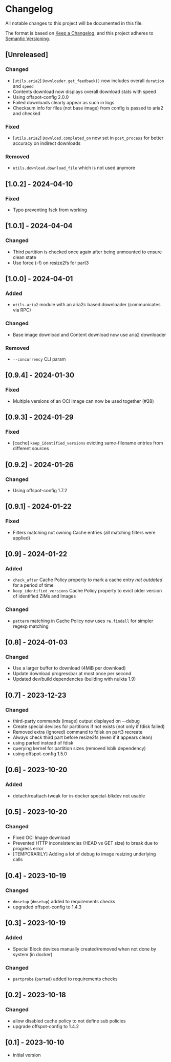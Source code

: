 # Changelog

All notable changes to this project will be documented in this file.

The format is based on [Keep a Changelog](https://keepachangelog.com/en/1.0.0/),
and this project adheres to [Semantic Versioning](https://semver.org/spec/v2.0.0.html).

## [Unreleased]

### Changed

- [`utils.aria2`] `Downloader.get_feedback()` now includes overall `duration` and `speed`
- Contents download now displays overall download stats with speed
- Using offspot-config 2.0.0
- Failed downloads clearly appear as such in logs
- Checksum info for files (not base image) from config is passed to aria2 and checked

### Fixed

- [`utils.aria2`] `Download.completed_on` now set in `post_process` for better accuracy on indirect downloads

### Removed

- `utils.download.download_file` which is not used anymore

## [1.0.2] - 2024-04-10

### Fixed

- Typo preventing fsck from working

## [1.0.1] - 2024-04-04

### Changed

- Third partition is checked once again after being unmounted to ensure clean state
- Use force (-f) on resize2fs for part3

## [1.0.0] - 2024-04-01

### Added

- `utils.aria2` module with an aria2c based downloader (communicates via RPC)

### Changed

- Base image download and Content download now use aria2 downloader

### Removed

- `--concurrency` CLI param

## [0.9.4] - 2024-01-30

### Fixed

- Multiple versions of an OCI Image can now be used together (#28)

## [0.9.3] - 2024-01-29

### Fixed

- [cache] `keep_identified_versions` evicting same-filename entries from different sources

## [0.9.2] - 2024-01-26

### Changed

- Using offspot-config 1.7.2

## [0.9.1] - 2024-01-22

### Fixed

- Filters matching not owning Cache entries (all matching filters were applied)

## [0.9] - 2024-01-22

### Added

- `check_after` Cache Policy property to mark a cache entry _not outdated_ for a period of time
- `keep_identified_versions` Cache Policy property to evict older version of identified ZIMs and Images

### Changed

- `pattern` matching in Cache Policy now uses `re.findall` for simpler regexp matching

## [0.8] - 2024-01-03

### Changed

- Use a larger buffer to download (4MiB per download)
- Update download progressbar at most once per second
- Updated dev/build dependencies (building with nuikta 1.9)

## [0.7] - 2023-12-23

### Changed

- third-party commands (image) output displayed on --debug
- Create special devices for partitions if not exists (not only if fdisk failed)
- Removed extra (ignored) command to fdisk on part3 recreate
- Always check third part before resize2fs (even if it appears clean)
- using parted instead of fdisk
- querying kernel for partition sizes (removed lsblk dependency)
- using offspot-config 1.5.0

## [0.6] - 2023-10-20

### Added

- detach/reattach tweak for in-docker special-blkdev not usable

## [0.5] - 2023-10-20

### Changed

- Fixed OCI Image download
- Prevented HTTP inconsistencies (HEAD vs GET size) to break due to progress error
- [TEMPORARILY] Adding a lot of debug to image resizing underlying calls

## [0.4] - 2023-10-19

### Changed

- `dmsetup` (`dmsetup`) added to requirements checks
- upgraded offspot-config to 1.4.3

## [0.3] - 2023-10-19

### Added

- Special Block devices manually created/removed when not done by system (in docker)

### Changed

- `partprobe` (`parted`) added to requirements checks

## [0.2] - 2023-10-18

### Changed

- allow disabled cache policy to not define sub policies
- upgrade offspot-config to 1.4.2


## [0.1] - 2023-10-10

- initial version
